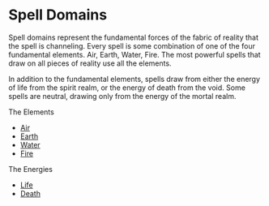 # Spell Domains

Spell domains represent the fundamental forces of the fabric of reality that the spell is channeling. Every spell is some combination of one of the four fundamental elements. Air, Earth, Water, Fire. The most powerful spells that draw on all pieces of reality use all the elements. 

In addition to the fundamental elements, spells draw from either the energy of life from the spirit realm, or the energy of death from the void. Some spells are neutral, drawing only from the energy of the mortal realm.

The Elements

* [Air](Air.md)
* [Earth](Earth.md)
* [Water](Water.md)
* [Fire](Fire.md)

The Energies

* [Life](Life.md)
* [Death](Death.md)
